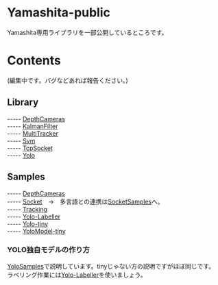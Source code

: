 # Yamashita-public

Yamashita専用ライブラリを一部公開しているところです。  

# Contents

(編集中です。バグなどあれば報告ください。)  

## Library

----- [DepthCameras](/Library/Yamashita.DepthCameras)  
----- [KalmanFilter](/Library/Yamashita.KalmanFilter)  
----- [MultiTracker](/Library/Yamashita.MultiTracker)  
----- [Svm](/Library/Yamashita.Svm)  
----- [TcpSocket](/Library/Yamashita.TcpSocket)  
----- [Yolo](/Library/Yamashita.Yolo)  

## Samples

----- [DepthCameras](/Samples/Samples.DepthCameras)  
----- [Socket](/Samples/Samples.Socket)　→　多言語との連携は[SocketSamples](https://github.com/husty530/SocketSamples)へ。  
----- [Tracking](/Samples/Samples.Tracking)  
----- [Yolo-Labeller](/Samples/Samples.Yolo-Labeller)  
----- [Yolo-tiny](/Samples/Samples.Yolo-tiny)  
----- [YoloModel-tiny](/Samples/YoloModel-tiny)  

### YOLO独自モデルの作り方

[YoloSamples](https://github.com/husty530/YoloSamples)で説明しています。tinyじゃない方の説明ですがほぼ同じです。  
ラベリング作業には[Yolo-Labeller](/Samples/Samples.Yolo-Labeller)を使いましょう。  
